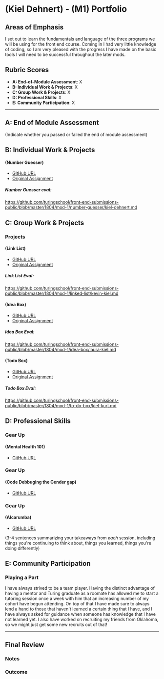 # (Kiel Dehnert) - (M1) Portfolio

## Areas of Emphasis

I set out to learn the fundamentals and language of the three programs we will be using for the front end course. Coming in I had very little knowledge of coding, so I am very pleased with the progress I have made on the basic tools I will need to be successful throughout the later mods.

## Rubric Scores

* **A: End-of-Module Assessment**: X
* **B: Individual Work & Projects**: X
* **C: Group Work & Projects**: X
* **D: Professional Skills**: X
* **E: Community Participation**: X

-----------------------

## A: End of Module Assessment

(Indicate whether you passed or failed the end of module assessment)


## B: Individual Work & Projects

#### (Number Guesser)

* [GitHub URL](https://github.com/kielzor/Initial-number-guesser-files)
* [Original Assignment](http://frontend.turing.io/projects/number-guesser.html) 

##### Number Guesser eval:
https://github.com/turingschool/front-end-submissions-public/blob/master/1804/mod-1/number-guesser/kiel-dehnert.md

## C: Group Work & Projects

### Projects

#### (Link List)

* [GitHub URL](https://github.com/kielzor/Link-List)
* [Original Assignment](http://frontend.turing.io/projects/linked-list.html)

##### Link List Eval:
https://github.com/turingschool/front-end-submissions-public/blob/master/1804/mod-1/linked-list/kevin-kiel.md

#### (Idea Box)

* [GitHub URL](https://github.com/laurakwhit/idea-box)
* [Original Assignment](http://frontend.turing.io/projects/ideabox.html)

##### Idea Box Eval:
https://github.com/turingschool/front-end-submissions-public/blob/master/1804/mod-1/idea-box/laura-kiel.md

#### (Todo Box)

* [GitHub URL](https://github.com/kmiller9393/2DoBox-Pivot)
* [Original Assignment](http://frontend.turing.io/projects/2DoBox-Pivot-Mod1.html)

##### Todo Box Eval:
https://github.com/turingschool/front-end-submissions-public/blob/master/1804/mod-1/to-do-box/kiel-kurt.md

## D: Professional Skills

### Gear Up

#### (Mental Health 101)

* [GitHub URL](https://gist.github.com/kielzor/05772ddec88187ac98d22093779ec269)

### Gear Up

#### (Code Debbuging the Gender gap)

* [GitHub URL](https://gist.github.com/kielzor/15e7bdfc1677d6e46b49ebd6f98251d4)


### Gear Up

#### (AIcarumba)

* [GitHub URL](https://gist.github.com/kielzor/bff4cbd254f4098a65d3a3385937c7b5)

(3-4 sentences summarizing your takeaways from _each_ session, including things you're continuing to think about, things you learned, things you're doing differently)


## E: Community Participation

### Playing a Part

I have always strived to be a team player. Having the distinct advantage of having a mentor and Turing graduate as a roomate has allowed me to start a tutoring session once a week with him that an increasing number of my cohort have begun attending. On top of that I have made sure to always lend a hand to those that haven't learned a certain thing that I have, and I have always asked for guidance when someone has knowledge that I have not learned yet. I also have worked on recruiting my friends from Oklahoma, so we might just get some new recruits out of that!

------------------

## Final Review

### Notes











### Outcome











